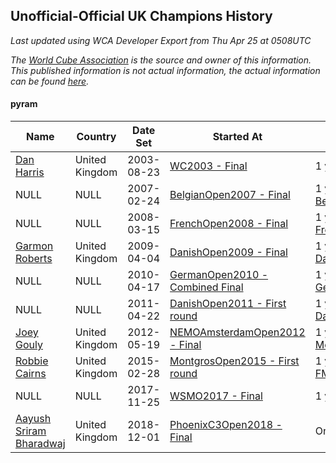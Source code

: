 ## Unofficial-Official UK Champions History

*Last updated using WCA Developer Export from Thu Apr 25 at 0508UTC*

*The [World Cube Association](https://www.worldcubeassociation.org) is the source and owner of this information. This published information is not actual information, the actual information can be found [here](https://www.worldcubeassociation.org/results).*

#### pyram

|Name|Country|Date Set|Started At|Ended At|Days Held|  
|--|--|--|--|--|--|  
|[Dan Harris](https://www.worldcubeassociation.org/persons/2003HARR01)|United Kingdom|2003-08-23|[WC2003 - Final](https://www.worldcubeassociation.org/competitions/WC2003/results/all#epyram_f)|1 year after [WC2003](https://www.worldcubeassociation.org/competitions/WC2003/results/all#epyram_f)|366|  
|NULL|NULL|2007-02-24|[BelgianOpen2007 - Final](https://www.worldcubeassociation.org/competitions/BelgianOpen2007/results/all#epyram_f)|1 year after [BelgianOpen2007](https://www.worldcubeassociation.org/competitions/BelgianOpen2007/results/all#epyram_f)|365|  
|NULL|NULL|2008-03-15|[FrenchOpen2008 - Final](https://www.worldcubeassociation.org/competitions/FrenchOpen2008/results/all#epyram_f)|1 year after [FrenchOpen2008](https://www.worldcubeassociation.org/competitions/FrenchOpen2008/results/all#epyram_f)|365|  
|[Garmon Roberts](https://www.worldcubeassociation.org/persons/2008ROBE02)|United Kingdom|2009-04-04|[DanishOpen2009 - Final](https://www.worldcubeassociation.org/competitions/DanishOpen2009/results/all#epyram_f)|1 year after [DanishOpen2009](https://www.worldcubeassociation.org/competitions/DanishOpen2009/results/all#epyram_f)|365|  
|NULL|NULL|2010-04-17|[GermanOpen2010 - Combined Final](https://www.worldcubeassociation.org/competitions/GermanOpen2010/results/all#epyram_c)|1 year after [GermanOpen2010](https://www.worldcubeassociation.org/competitions/GermanOpen2010/results/all#epyram_c)|365|  
|NULL|NULL|2011-04-22|[DanishOpen2011 - First round](https://www.worldcubeassociation.org/competitions/DanishOpen2011/results/all#epyram_1)|1 year after [DanishOpen2011](https://www.worldcubeassociation.org/competitions/DanishOpen2011/results/all#epyram_f)|366|  
|[Joey Gouly](https://www.worldcubeassociation.org/persons/2007GOUL01)|United Kingdom|2012-05-19|[NEMOAmsterdamOpen2012 - Final](https://www.worldcubeassociation.org/competitions/NEMOAmsterdamOpen2012/results/all#epyram_f)|1 year after [MelbourneSummer2014](https://www.worldcubeassociation.org/competitions/MelbourneSummer2014/results/all#epyram_1)|1001|  
|[Robbie Cairns](https://www.worldcubeassociation.org/persons/2014CAIR01)|United Kingdom|2015-02-28|[MontgrosOpen2015 - First round](https://www.worldcubeassociation.org/competitions/MontgrosOpen2015/results/all#epyram_1)|1 year after [FMECuboyCalla2016](https://www.worldcubeassociation.org/competitions/FMECuboyCalla2016/results/all#epyram_d)|995|  
|NULL|NULL|2017-11-25|[WSMO2017 - Final](https://www.worldcubeassociation.org/competitions/WSMO2017/results/all#epyram_f)|1 year after [WSMO2017](https://www.worldcubeassociation.org/competitions/WSMO2017/results/all#epyram_f)|365|  
|[Aayush Sriram Bharadwaj](https://www.worldcubeassociation.org/persons/2018BHAR02)|United Kingdom|2018-12-01|[PhoenixC3Open2018 - Final](https://www.worldcubeassociation.org/competitions/PhoenixC3Open2018/results/all#epyram_f)|Ongoing|145|  
